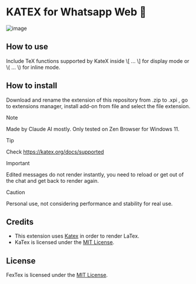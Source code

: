 # KATEX for Whatsapp Web 👾

![image](https://github.com/user-attachments/assets/26c98e3a-b93d-4f31-bd0b-4dda0e495520)

## How to use
Include TeX functions supported by KateX inside \\[ ... \\] for display mode or \\( ... \\) for inline mode. 

## How to install
Download and rename the extension of this repository from .zip to .xpi , go to extensions manager, install add-on from file and select the file extension. 
> [!NOTE]
> Made by Claude AI mostly. 
> Only tested on Zen Browser for Windows 11.

> [!TIP]
> Check https://katex.org/docs/supported

> [!IMPORTANT]
> Edited messages do not render instantly, you need to reload or get out of the chat and get back to render again.



> [!CAUTION]
> Personal use, not considering performance and stability for real use.
>
## Credits
- This extension uses [Katex](https://katex.org/) in order to render LaTex.
- KaTex is licensed under the [MIT License](https://opensource.org/licenses/MIT).

## License
FexTex is licensed under the [MIT License](https://opensource.org/licenses/MIT).
